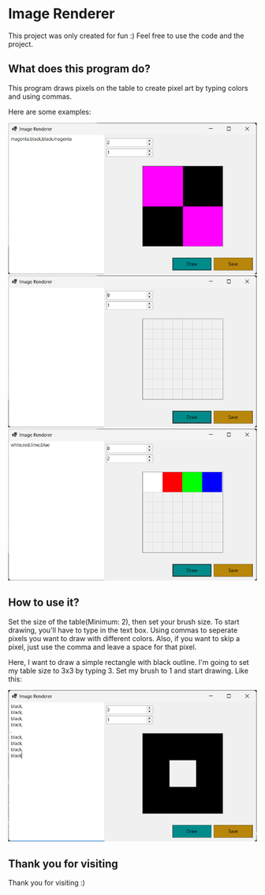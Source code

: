 # Image Renderer
This project was only created for fun :)
Feel free to use the code and the project.
## What does this program do?
This program draws pixels on the table to create pixel art by typing colors and using commas.

Here are some examples:

![Example 1](https://github.com/sud0a1ex/image_renderer/blob/master/Images/example_0.png?raw=true "Example 1")
![Example 2](https://github.com/sud0a1ex/image_renderer/blob/master/Images/example_1.png?raw=true "Example 2")
![Example 3](https://github.com/sud0a1ex/image_renderer/blob/master/Images/example_2.png?raw=true "Example 3")

## How to use it?
Set the size of the table(Minimum: 2), then set your brush size.
To start drawing, you'll have to type in the text box. Using commas to seperate pixels you want to draw with different colors. Also, if you want to skip a pixel, just use the comma and leave a space for that pixel.

Here, I want to draw a simple rectangle with black outline. I'm going to set my table size to 3x3 by typing 3. Set my brush to 1 and start drawing.
Like this:

![Example 4](https://github.com/sud0a1ex/image_renderer/blob/master/Images/example_3.png?raw=true "Example 4")

## Thank you for visiting
Thank you for visiting :)
